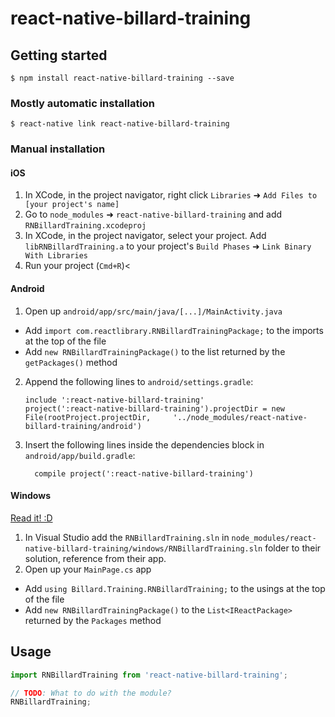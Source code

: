
# react-native-billard-training

## Getting started

`$ npm install react-native-billard-training --save`

### Mostly automatic installation

`$ react-native link react-native-billard-training`

### Manual installation


#### iOS

1. In XCode, in the project navigator, right click `Libraries` ➜ `Add Files to [your project's name]`
2. Go to `node_modules` ➜ `react-native-billard-training` and add `RNBillardTraining.xcodeproj`
3. In XCode, in the project navigator, select your project. Add `libRNBillardTraining.a` to your project's `Build Phases` ➜ `Link Binary With Libraries`
4. Run your project (`Cmd+R`)<

#### Android

1. Open up `android/app/src/main/java/[...]/MainActivity.java`
  - Add `import com.reactlibrary.RNBillardTrainingPackage;` to the imports at the top of the file
  - Add `new RNBillardTrainingPackage()` to the list returned by the `getPackages()` method
2. Append the following lines to `android/settings.gradle`:
  	```
  	include ':react-native-billard-training'
  	project(':react-native-billard-training').projectDir = new File(rootProject.projectDir, 	'../node_modules/react-native-billard-training/android')
  	```
3. Insert the following lines inside the dependencies block in `android/app/build.gradle`:
  	```
      compile project(':react-native-billard-training')
  	```

#### Windows
[Read it! :D](https://github.com/ReactWindows/react-native)

1. In Visual Studio add the `RNBillardTraining.sln` in `node_modules/react-native-billard-training/windows/RNBillardTraining.sln` folder to their solution, reference from their app.
2. Open up your `MainPage.cs` app
  - Add `using Billard.Training.RNBillardTraining;` to the usings at the top of the file
  - Add `new RNBillardTrainingPackage()` to the `List<IReactPackage>` returned by the `Packages` method


## Usage
```javascript
import RNBillardTraining from 'react-native-billard-training';

// TODO: What to do with the module?
RNBillardTraining;
```
  